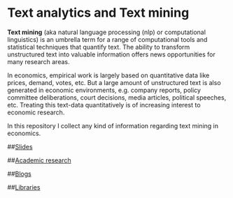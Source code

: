 # Text analytics and Text mining

**Text mining** (aka natural language processing (nlp) or computational linguistics) is an umbrella
term for a range of computational tools and statistical techniques that quantify text. The ability to transform unstructured text into valuable information offers news opportunities for many research areas.

In economics, empirical work is largely based on quantitative data like prices, demand, votes, etc. But a large amount of unstructured text is also generated in economic environments, e.g. company reports, policy committee deliberations, court decisions, media articles, political speeches, etc.
Treating this text-data quantitatively is of increasing interest to economic research.  

In this repository I collect any kind of information regarding text mining in economics.

##[Slides](textm.html)

##[Academic research](acad_research.md)

##[Blogs](blogs.md)

##[Libraries](libraries.md)

